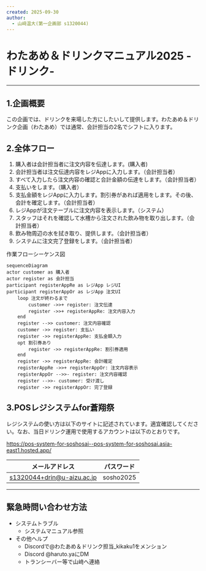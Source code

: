 ```yaml
---
created: 2025-09-30
author:
  - 山﨑温大(第一企画部 s1320044)
---
```

# わたあめ＆ドリンクマニュアル2025 -ドリンク-
---
## 1.企画概要
この企画では、ドリンクを来場した方にしたいして提供します。わたあめ＆ドリンク企画（わたあめ）では通常、会計担当の2名でシフトに入ります。

## 2.全体フロー
1. 購入者は会計担当者に注文内容を伝達します。(購入者)
2. 会計担当者は注文伝達内容をレジAppに入力します。（会計担当者）
3. すべて入力したら注文内容の確認と合計金額の伝達をします。（会計担当者）
4. 支払いをします。（購入者）
5. 支払金額をレジAppに入力します。割引券があれば適用をします。その後、会計を確定します。（会計担当者）
6. レジAppが注文テーブルに注文内容を表示します。（システム）
7. スタッフはそれを確認して水槽から注文された飲み物を取り出します。（会計担当者）
8. 飲み物周辺の水を拭き取り、提供します。（会計担当者）
9. システムに注文完了登録をします。（会計担当者）

作業フローシーケンス図
```mermaid
sequenceDiagram
actor customer as 購入者
actor register as 会計担当
participant registerAppRe as レジApp レジUI
participant registerAppOr as レジApp 注文UI
	loop 注文が終わるまで
		customer ->>+ register: 注文伝達
		register ->>+ registerAppRe: 注文内容入力
	end
	register -->> customer: 注文内容確認
	customer ->> register: 支払い
	register ->> registerAppRe: 支払金額入力
	opt 割引券あり
		register ->> registerAppRe: 割引券適用
	end
	register ->> registerAppRe: 会計確定
	registerAppRe ->>+ registerAppOr: 注文内容表示
	registerAppOr -->>- register: 注文内容確認
	register -->>- customer: 受け渡し
	register ->> registerAppOr: 完了登録
```

## 3.POSレジシステムfor蒼翔祭
レジシステムの使い方は以下のサイトに記述されています。適宜確認してください。なお、当日ドリンク運用で使用するアカウントは以下のとおりです。

https://pos-system-for-soshosai--pos-system-for-soshosai.asia-east1.hosted.app/

| メールアドレス                    | パスワード     |
| -------------------------- | --------- |
| s1320044+drin@u-aizu.ac.jp | sosho2025 |

---
## 緊急時問い合わせ方法
* システムトラブル
	* システムマニュアル参照
* その他ヘルプ
	* Discordで@わたあめ＆ドリンク担当_kikaku1をメンション
	* Discord @haruto.yaにDM
	* トランシーバー等で山﨑へ連絡